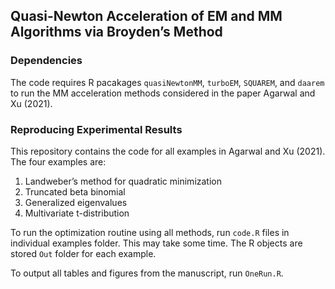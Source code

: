 ##  Quasi-Newton Acceleration of EM and MM Algorithms via Broyden’s Method

### Dependencies
The code requires R pacakages `quasiNewtonMM`, `turboEM`, `SQUAREM`, and `daarem` to run the MM acceleration methods considered in the paper Agarwal and Xu (2021).

### Reproducing Experimental Results

This repository contains the code for all examples in Agarwal and Xu (2021). The four examples are:
1. Landweber’s method for quadratic minimization 
2. Truncated beta binomial 
3. Generalized eigenvalues
4. Multivariate t-distribution

To run the optimization routine using all methods, run `code.R` files in individual examples folder. This may take some time. The R objects are stored `Out` folder for each example.

To output all tables and figures from the manuscript, run `OneRun.R`.

